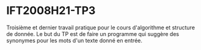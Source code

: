 # IFT2008H21-TP3
Troisième et dernier travail pratique pour le cours d'algorithme et structure de donnée. Le but du TP est de faire un programme qui suggère des synonymes pour les mots d'un texte donné en entrée.
